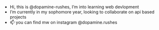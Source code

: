 -  Hi, this is  @dopamine-rushes, I’m into learning web devlopment 
- I’m currently in my sophomore year, looking to collaborate on api based projects
- 📫 you can find mw on instagram @dopamine.rushes
<!---
dopamine-rushes/dopamine-rushes is a ✨ special ✨ repository because its `README.md` (this file) appears on your GitHub profile.
You can click the Preview link to take a look at your changes.
--->
